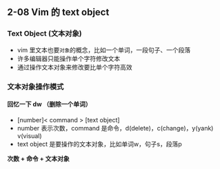 ## 2-08 Vim 的 text object

### Text Object (文本对象)

- vim 里文本也要`对象`的概念，比如一个单词，一段句子、一个段落
- 许多编辑器只能操作单个字符修改文本
- 通过操作文本对象来修改要比单个字符高效

###  文本对象操作模式

#### 回忆一下 dw （删除一个单词）

- [number]< command > [text object]
- number 表示次数，command 是命令，d(delete)，c(change)，y(yank) v(visual)
- text object 是要操作的文本对象，比如单词w，句子s，段落p

**次数 + 命令 + 文本对象**

